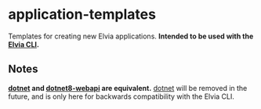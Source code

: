 # application-templates

Templates for creating new Elvia applications.
**Intended to be used with the [Elvia CLI](https://github.com/elvia/elvia-cli).**

## Notes

**[dotnet](dotnet) and [dotnet8-webapi](dotnet8-webapi) are equivalent.**
[dotnet](dotnet) will be removed in the future, and is only here for backwards compatibility with the Elvia CLI.
